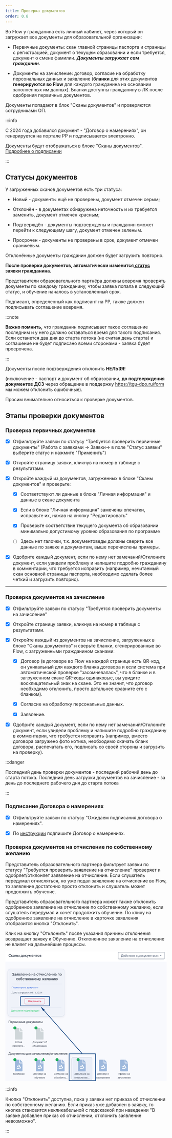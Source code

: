 ```yaml
---
title: Проверка документов
order: 0.8
---
```


Во Flow у гражданина есть личный кабинет, через который он загружает все документы для образовательной организации:

-  Первичные документы: скан главной страницы паспорта и страницы с регистрацией, документ о текущем образовании и если требуется, документ о смене фамилии. ***Документы загружает сам гражданин.***

-  Документы на зачисление: договор, согласие на обработку персональных данных и заявление (**бланки** для этих документов **генерируются во Flow** для каждого гражданина на основании заполненных им данных). Бланки доступны гражданину в ЛК после одобрения первичных документов.

Документы попадают в блок "Сканы документов" и проверяются сотрудниками ОП.

:::info 

С 2024 года добавился документ -  "Договор о намерениях", он генерируется на портале РР и подписывается электронно.

Документы будут отображаться в блоке "Сканы документов". [Подробнее о подписании](./podpisanie-dogovora-o-namereniyakh)

:::

## Статусы документов

У загруженных сканов документов есть три статуса:

-  Новый - документы ещё не проверены, документ отмечен серым;

-  Отклонён - в документах обнаружена неточность и их требуется заменить, документ отмечен красным;

-  Подтверждён - документы подтверждены и гражданин сможет перейти к следующему шагу, документ отмечен зеленым.

-  Просрочен - документы не проверены в срок, документ отмечен оранжевым.

Отклонённые документы гражданин должен будет загрузить повторно.

**После проверки документов, автоматически изменится**[ **статус**](./../statusy-zayavok) **заявки гражданина.**

Представители образовательного партнёра должны вовремя проверять  документы по каждому гражданину, чтобы заявка попала в следующий статус, и обучение началось в установленный срок.

Подписант, определенный как подписант на РР, также должен подписывать соглашение вовремя.

:::note 

**Важно помнить,** что гражданин подписывает такое соглашение последним и у него должно оставаться время для такого подписания. Если останется два дня до старта потока  (не считая день старта) и соглашение не будет подписано всеми сторонами - заявка будет просрочена.

:::

Документы после подтверждения отклонить **НЕЛЬЗЯ**!

(исключение - паспорт и документ об образовании, **до подтверждения документов ДСЗ** через обращение в поддержку <https://tgu-dpo.ru/form> мы можем отклонить ошибочные).

Просим внимательно относиться к проверке документов.

## Этапы проверки документов

### Проверка первичных документов

* [x] Отфильтруйте заявки по статусу "Требуется проверить первичные документы" (Работа с заявками -> Заявки-> в поле "Статус заявки"  выберите статус и нажмите "Применить")

* [x] Откройте страницу заявки, кликнув на номер в таблице с результатами.

* [x] Откройте каждый из документов,  загруженных в блоке "Сканы документов" и проверьте:

   * [x] Соответствуют ли данные в блоке "Личная информация" и данные в скане документа

   * [x] Если в блоке "Личная информация" замечены опечатки, исправьте их, нажав на кнопку "Редактировать"

   * [x] Проверьте соответствие текущего документа об образовании минимально допустимому уровню образования по программе

   * [ ] Здесь нет галочки, т.к. документоведы должны сверить все данные по заявке и документам, выше перечислены примеры.

* [x] Одобрите каждый документ, если по нему нет замечаний/Отклоните документ, если увидели проблему и напишите подробно гражданину в комментарии, что требуется исправить (например, нечитаемый скан основной страницы паспорта, необходимо сделать более четкий и загрузить повторно).

---

### Проверка документов на зачисление

* [x] Отфильтруйте заявки по статусу "Требуется проверить документы на зачисление"

* [x] Откройте страницу заявки, кликнув на номер в таблице с результатами.

* [x] Откройте каждый из документов на зачисление,  загруженных в блоке "Сканы документов" и сверьте бланки, сгенерированные во Flow, с загруженными гражданином сканами:

   * [x] Договор (в договоре во Flow на каждой странице есть QR-код, он уникальный  для  каждого бланка договора и если система при автоматической проверке "засомневалась", что в бланке и в загруженном скане QR-коды одинаковые, вы увидите восклицательный знак на скане. Это не значит, что договор необходимо отклонить, просто детальнее сравните его с бланком).

   * [x] Согласие на обработку персональных данных.

   * [x] Заявление.

* [x] Одобрите каждый документ, если по нему нет замечаний/Отклоните документ, если увидели проблему и напишите подробно гражданину в комментарии, что требуется исправить (например, вместо договора загружено фото котика, необходимо скачать бланк договора, распечатать его, подписать со своей стороны и загрузить на проверку).

:::danger 

Последний день проверки документов - последний рабочий день до старта потока. Последний день загрузки документов на зачисление - за день до последнего рабочего дня до старта потока

:::

### Подписание Договора о намерениях

* [x] Отфильтруйте заявки по статусу "Ожидаем подписания договора о намерениях".

* [x] По [инструкции](./_index) подпишите Договор о намерениях.

### Проверка документов на отчисление по собственному желанию

Представитель образовательного партнера фильтрует заявки по статусу "Требуется проверить заявление на отчисление" проверяет и одобряет/отклоняет заявление на отчисление. Если слушатель передумал отчисляться, но уже подал заявление на отчисление во Flow, то заявление достаточно просто отклонить и слушатель может продолжить обучение.

Представитель образовательного партнера может также отклонить одобренное заявление на отчисление по собственному желанию, если слушатель передумал и хочет продолжить обучение. По клику на одобренное заявление на отчисление в карточке заявления отобразится кнопка "Отклонить".

Клик на кнопку "Отклонить" после указания причины отклонения возвращает заявку к Обучению. Отклоненное заявление на отчисление не влияет на дальнейшие процессы.

![](<./image (185).png>)

:::info 

Кнопка  "Отклонить" доступна, пока у заявки нет приказа об отчислении по собственному желанию. Если приказ уже добавлен в заявку, то кнопка становится некликабельной с подсказкой при наведении "В заявке добавлен приказ об отчислении, отклонить заявление невозможно".

:::